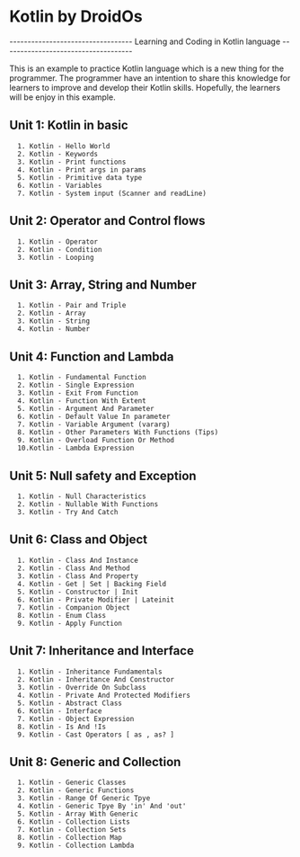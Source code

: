 # Kotlin by DroidOs
---------------------------------- Learning and Coding in Kotlin language ------------------------------------

This is an example to practice Kotlin language which is a new thing for the programmer. The programmer have an intention to share this knowledge for learners to improve and develop their Kotlin skills. Hopefully, the learners will be enjoy in this example.

## Unit 1: Kotlin in basic
```
  1. Kotlin - Hello World
  2. Kotlin - Keywords
  3. Kotlin - Print functions
  4. Kotlin - Print args in params
  5. Kotlin - Primitive data type
  6. Kotlin - Variables
  7. Kotlin - System input (Scanner and readLine)
```

## Unit 2: Operator and Control flows
```
  1. Kotlin - Operator
  2. Kotlin - Condition
  3. Kotlin - Looping
```

## Unit 3: Array, String and Number
```
  1. Kotlin - Pair and Triple 
  2. Kotlin - Array
  3. Kotlin - String
  4. Kotlin - Number
```  

## Unit 4: Function and Lambda
```
  1. Kotlin - Fundamental Function
  2. Kotlin - Single Expression
  3. Kotlin - Exit From Function
  4. Kotlin - Function With Extent
  5. Kotlin - Argument And Parameter
  6. Kotlin - Default Value In parameter
  7. Kotlin - Variable Argument (vararg)
  8. Kotlin - Other Parameters With Functions (Tips)
  9. Kotlin - Overload Function Or Method
  10.Kotlin - Lambda Expression
```  
  
## Unit 5: Null safety and Exception
```
  1. Kotlin - Null Characteristics
  2. Kotlin - Nullable With Functions
  3. Kotlin - Try And Catch
```

## Unit 6: Class and Object
```
  1. Kotlin - Class And Instance
  2. Kotlin - Class And Method
  3. Kotlin - Class And Property
  4. Kotlin - Get | Set | Backing Field
  5. Kotlin - Constructor | Init
  6. Kotlin - Private Modifier | Lateinit
  7. Kotlin - Companion Object
  8. Kotlin - Enum Class
  9. Kotlin - Apply Function
```

## Unit 7: Inheritance and Interface
```
  1. Kotlin - Inheritance Fundamentals
  2. Kotlin - Inheritance And Constructor
  3. Kotlin - Override On Subclass
  4. Kotlin - Private And Protected Modifiers
  5. Kotlin - Abstract Class
  6. Kotlin - Interface
  7. Kotlin - Object Expression
  8. Kotlin - Is And !Is
  9. Kotlin - Cast Operators [ as , as? ]
```

## Unit 8: Generic and Collection
```
  1. Kotlin - Generic Classes
  2. Kotlin - Generic Functions
  3. Kotlin - Range Of Generic Tpye
  4. Kotlin - Generic Tpye By 'in' And 'out'
  5. Kotlin - Array With Generic
  6. Kotlin - Collection Lists
  7. Kotlin - Collection Sets
  8. Kotlin - Collection Map
  9. Kotlin - Collection Lambda
```